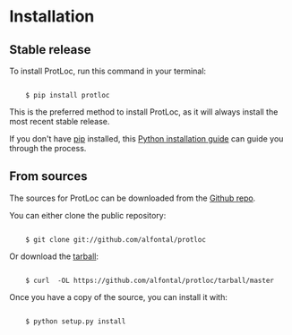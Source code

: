 # Installation


## Stable release

To install ProtLoc, run this command in your terminal:

```batch

    $ pip install protloc
```

This is the preferred method to install ProtLoc, as it will always
install the most recent stable release.

If you don't have [pip](https://pip.pypa.io) installed, this 
[Python installation guide](http://docs.python-guide.org/en/latest/starting/installation/) 
can guide you through the process.


## From sources

The sources for ProtLoc can be downloaded from the 
[Github repo](https://github.com/alfontal/protloc).

You can either clone the public repository:

```batch

    $ git clone git://github.com/alfontal/protloc
```

Or download the [tarball](https://github.com/alfontal/protloc/tarball/master):

```batch

    $ curl  -OL https://github.com/alfontal/protloc/tarball/master
```

Once you have a copy of the source, you can install it with:

```batch

    $ python setup.py install
```
